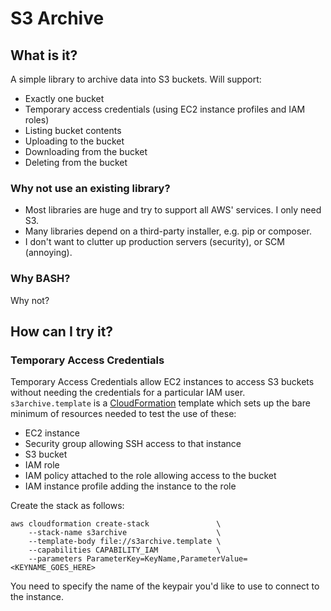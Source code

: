 # S3 Archive

## What is it?

A simple library to archive data into S3 buckets.
Will support:
* Exactly one bucket
* Temporary access credentials (using EC2 instance profiles and IAM roles)
* Listing bucket contents
* Uploading to the bucket
* Downloading from the bucket
* Deleting from the bucket

### Why not use an existing library?

* Most libraries are huge and try to support all AWS' services. I only need S3.
* Many libraries depend on a third-party installer, e.g. pip or composer.
* I don't want to clutter up production servers (security), or SCM (annoying).

### Why BASH?

Why not?

## How can I try it?

### Temporary Access Credentials

Temporary Access Credentials allow EC2 instances to access S3 buckets without
needing the credentials for a particular IAM user.
`s3archive.template` is a
[CloudFormation](http://aws.amazon.com/documentation/cloudformation/) template
which sets up the bare minimum of resources needed to test the use of these:
 * EC2 instance
 * Security group allowing SSH access to that instance
 * S3 bucket
 * IAM role
 * IAM policy attached to the role allowing access to the bucket
 * IAM instance profile adding the instance to the role

Create the stack as follows:

    aws cloudformation create-stack               \
        --stack-name s3archive                    \
        --template-body file://s3archive.template \
        --capabilities CAPABILITY_IAM             \
        --parameters ParameterKey=KeyName,ParameterValue=<KEYNAME_GOES_HERE>

You need to specify the name of the keypair you'd like to use to connect to the
instance.
